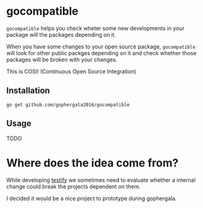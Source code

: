 # gocompatible

`gocompatible` helps you check wheter some new developments in your
package will the packages depending on it.

When you have some changes to your open source package, `gocompatible`
will look for other public packges depending on it and check whether
those packages will be broken with your changes.

This is COSI! (Continuous Open Source Integration)

## Installation

```
go get github.com/gophergala2016/gocompatible
```

## Usage

TODO

# Where does the idea come from?

While developing [testify][testify] we sometimes need to evaluate whether a
internal change could break the projects dependent on them.

I decided it would be a nice project to prototype during gophergala.

[testify]: https://github.com/stretchr/testify
